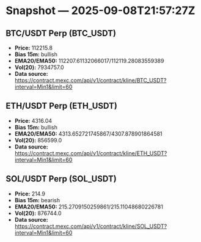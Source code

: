 # Snapshot — 2025-09-08T21:57:27Z

## BTC/USDT Perp (BTC_USDT)
- **Price:** 112215.8
- **Bias 15m:** bullish
- **EMA20/EMA50:** 112207.61132066017/112119.28083559389
- **Vol(20):** 7934757.0
- **Data source:** https://contract.mexc.com/api/v1/contract/kline/BTC_USDT?interval=Min1&limit=60

## ETH/USDT Perp (ETH_USDT)
- **Price:** 4316.04
- **Bias 15m:** bullish
- **EMA20/EMA50:** 4313.652721745867/4307.878901864581
- **Vol(20):** 856599.0
- **Data source:** https://contract.mexc.com/api/v1/contract/kline/ETH_USDT?interval=Min1&limit=60

## SOL/USDT Perp (SOL_USDT)
- **Price:** 214.9
- **Bias 15m:** bearish
- **EMA20/EMA50:** 215.2709150259861/215.11048680226781
- **Vol(20):** 876744.0
- **Data source:** https://contract.mexc.com/api/v1/contract/kline/SOL_USDT?interval=Min1&limit=60
